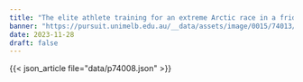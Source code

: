 ```yaml
---
title: "The elite athlete training for an extreme Arctic race in a fridge"
banner: "https://pursuit.unimelb.edu.au/__data/assets/image/0015/74013/The-elite-athlete-training-for-an-extreme-Arctic-race-in-a-fridge_86e5dfaf-3bbc-40e3-bce1-89ed8b0ce804.jpg"
date: 2023-11-28
draft: false
---
```


{{< json_article file="data/p74008.json" >}}